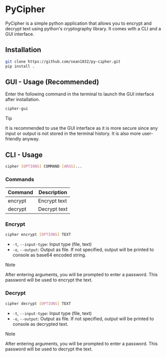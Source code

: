 # PyCipher

PyCipher is a simple python application that allows you to encrypt and decrypt text using python's cryptography library.
It comes with a CLI and a GUI interface.

## Installation
```bash
git clone https://github.com/sean1832/py-cipher.git
pip install .
```

## GUI - Usage (Recommended)
Enter the following command in the terminal to launch the GUI interface after installation.
```bash
cipher-gui
```

> [!TIP]
> It is recommended to use the GUI interface as it is more secure since any input or output is not stored in the terminal history.
> It is also more user-friendly anyway.

## CLI - Usage
```bash
cipher [OPTIONS] COMMAND [ARGS]...
```

### Commands
| Command | Description  |
| ------- | ------------ |
| encrypt | Encrypt text |
| decrypt | Decrypt text |

### Encrypt
```bash
cipher encrypt [OPTIONS] TEXT
```
- `-t`, `--input-type`: Input type (file, text)
- `-o`, `--output`: Output as file. If not specified, output will be printed to console as base64 encoded string.

> [!NOTE]
> After entering arguments, you will be prompted to enter a password. This password will be used to encrypt the text.


### Decrypt
```bash
cipher decrypt [OPTIONS] TEXT
```
- `-t`, `--input-type`: Input type (file, text)
- `-o`, `--output`: Output as file. If not specified, output will be printed to console as decrypted text.

> [!NOTE]
> After entering arguments, you will be prompted to enter a password. This password will be used to decrypt the text.

